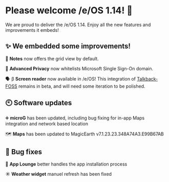 # Please welcome /e/OS 1.14! :rocket:

We are proud to deliver the /e/OS 1.14. Enjoy all the new features and improvements it embeds!

## ✨ We embedded some improvements!

📝 **Notes** now offers the grid view by default.

🔏 **Advanced Privacy** now whitelists Microsoft Single Sign-On domain.

🗣 β **Screen reader** now available in /e/OS! This integration of [Talkback-FOSS](https://github.com/talkback-foss-team/talkback-foss) remains in beta, and will need some iteration to be polished.

## 🕙 Software updates

➕ **microG** has been updated, including bug fixing for in-app Maps integration and network based location

🗺️ **Maps** has been updated to MagicEarth v7.1.23.23.348A74A3.E99B67AB

## 🐛 Bug fixes

📲 **App Lounge** better handles the app installation process

☀️ **Weather widget** manuel refresh has been fixed

